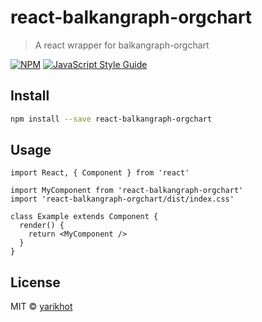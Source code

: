 # react-balkangraph-orgchart

> A react wrapper for balkangraph-orgchart

[![NPM](https://img.shields.io/npm/v/react-balkangraph-orgchart.svg)](https://www.npmjs.com/package/react-balkangraph-orgchart) [![JavaScript Style Guide](https://img.shields.io/badge/code_style-standard-brightgreen.svg)](https://standardjs.com)

## Install

```bash
npm install --save react-balkangraph-orgchart
```

## Usage

```tsx
import React, { Component } from 'react'

import MyComponent from 'react-balkangraph-orgchart'
import 'react-balkangraph-orgchart/dist/index.css'

class Example extends Component {
  render() {
    return <MyComponent />
  }
}
```

## License

MIT © [yarikhot](https://github.com/yarikhot)
